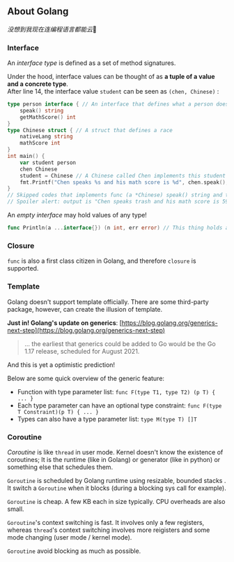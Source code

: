 ## About Golang

*没想到我现在连编程语言都能云*🤔


### Interface

An *interface type* is defined as a set of method signatures.	

Under the hood, interface values can be thought of as **a tuple of a value and a concrete type**.  
After line 14, the interface value `student` can be seen as `(chen, Chinese)` :

```go
type person interface { // An interface that defines what a person does
	speak() string
    getMathScore() int
}
type Chinese struct { // A struct that defines a race
	nativeLang string
	mathScore int
}
int main() {
    var student person
    chen Chinese
    student = Chinese // A Chinese called Chen implements this student   
    fmt.Printf("Chen speaks %s and his math score is %d", chen.speak(), chen.getMathScore())
}
// Skipped codes that implements func (a *Chinese) speak() string and the others
// Spoiler alert: output is "Chen speaks trash and his math score is 59."👌😎👍
```

An *empty interface* may hold values of any type!

```go
func Println(a ...interface{}) (n int, err error) // This thing holds any number and type of values. Damn!
```

### Closure

`func` is also a first class citizen in Golang, and therefore `closure` is supported.

### Template

Golang doesn't support template officially. There are some third-party package, however, can create the illusion of template. 

**Just in! Golang's update on generics**: [https://blog.golang.org/generics-next-step](https://blog.golang.org/generics-next-step)

> ... the earliest that generics could be added to Go would be the Go 1.17 release, scheduled for August 2021.

And this is yet a optimistic prediction!

Below are some quick overview of the generic feature:

* Function with type parameter list: `func F(type T1, type T2) (p T) { ... }`
* Each type parameter can have an optional type constraint: `func F(type T Constraint)(p T) { ... }`
* Types can also have a type parameter list: `type M(type T) []T`

### Coroutine

*Coroutine* is like `thread` in user mode. Kernel doesn't know the existence of coroutines; It is the runtime (like in Golang) or generator (like in python) or something else that schedules them.

`Goroutine` is scheduled by Golang runtime using resizable, bounded stacks . It switch a `Goroutine` when it blocks (during a blocking sys call for example). 

`Goroutine` is cheap. A few KB each in size typically. CPU overheads are also small.

`Goroutine`'s context switching is fast. It involves only a few registers, whereas `thread`'s context switching involves more reigisters and some mode changing (user mode / kernel mode).

`Goroutine` avoid blocking as much as possible. 